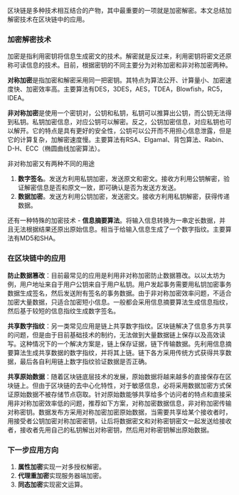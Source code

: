 区块链是多种技术相互结合的产物，其中最重要的一项就是加密解密。本文总结加解密技术在区块链中的应用。

### 加密解密技术

加密是指利用密钥将信息生成密文的技术。解密就是反过来，利用密钥将密文还原称可读信息的技术。目前，根据密钥的不同主要分为对称加密和非对称加密两种。

**对称加密**是指加密和解密采用同一把密钥。其特点为算法公开、计算量小、加密速度快、加密效率高。主要算法有DES，3DES，AES，TDEA，Blowfish，RC5，IDEA。

**非对称加密**是使用一个密钥对，公钥和私钥，私钥可以推算出公钥，而公钥无法得到私钥。私钥加密信息，对应公钥可以解密。反之，公钥加密信息，对应私钥也可以解开。它的特点是具有更好的安全性，公钥可以公开而不用担心信息泄露，但是它的计算复杂，加解密速度慢。主要算法有RSA、Elgamal、背包算法、Rabin、D-H、ECC（椭圆曲线加密算法）。

非对称加密又有两种不同的用途

1. **数字签名**。发送方利用私钥加密，发送原文和密文。接收方利用公钥解密，验证解密信息是否和原文一致，即可确认是否为发送方发送。
2. **数据加密**。发送方利用公钥加密，发送密文。接收方利用私钥解密，获得传递数据。

还有一种特殊的加密技术 - **信息摘要算法**。将输入信息转换为一串定长数据，并且无法根据结果还原出原始信息。相当于给输入信息生成了一个数字指纹。主要算法有MD5和SHA。

### 在区块链中的应用

**防止数据篡改**：目前最常见的应用是利用非对称加密防止数据篡改。以以太坊为例，用户地址来自于用户公钥来自于用户私钥。用户发起事务需要用私钥加密事务数据生成签名，然后发送附有签名的事务数据。由于非对称加密效率问题，不适合加密大量数据，只适合加密短小信息。一般都会采用信息摘要算法生成信息指纹，然后基于较短的信息指纹生成数字签名。

**共享数字指纹**：另一类常见应用是链上共享数字指纹。区块链解决了信息多方共享的问题，但是由于目前基础技术的制约，无法做到大量数据链上保存以及高效读写。这种情况下的一个解决方案是，链上保存证据，链下传输数据。先利用信息摘要算法生成共享数据的数字指纹，并将其上链。链下各方采用传统方式获得共享数据，最后各自利用链上数字指纹验证数据是否正确。

**共享原始数据**：随着区块链底层技术的发展，原始数据将越来越多的直接保存在区块链上。但由于区块链的去中心化特性，对于敏感信息，必将采用数据加密方式保证原始数据不被存储节点窃取。针对原始数能够共享给多个访问者的特点和直接采用非对称加密效率低的问题，推荐如下方案，对称加密数据信息，非对称加密传输对称密钥。数据发布方采用对称加密加密原始数据，当需要共享给某个接收者时，用接受者公钥加密对称加密密钥，让后将数据密文和对称密钥密文一起发送给接收者，接收者先用自己的私钥解出对称密钥，然后用对称密钥解出原始数据。

### 下一步应用方向

1. **属性加密**实现一对多授权解密。
2. **代理重加密**实现服务器端加密。
3. **同态加密**实现密文运算。